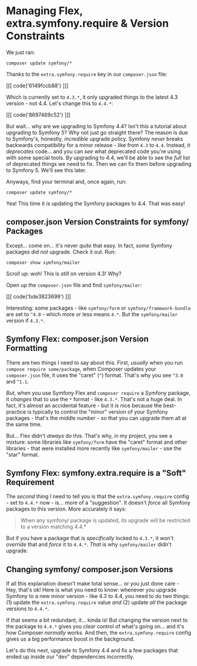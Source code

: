 # Managing Flex, extra.symfony.require & Version Constraints

We just ran:

```terminal
composer update symfony/*
```

Thanks to the `extra.symfony.require` key in our `composer.json` file:

[[[ code('6149fccb88') ]]]

Which is currently set to `4.3.*`, it only upgraded things to the latest 4.3
version - not 4.4. Let's change this to `4.4.*`:

[[[ code('8697469c52') ]]]

But wait... why are we upgrading to Symfony 4.4? Isn't this a tutorial about upgrading
to Symfony 5? Why not just go straight there? The reason is due to Symfony's, honestly,
*incredible* upgrade policy. Symfony *never* breaks backwards compatibility for a
minor release - like from `4.3` to `4.4`. Instead, it *deprecates* code... and
you can *see* what deprecated code you're using with some special tools. By upgrading
to 4.4, we'll be able to see the *full* list of deprecated things we need to fix.
Then we can fix them before upgrading to Symfony 5. We'll see this later.

Anyways, find your terminal and, once again, run:

```terminal
composer update symfony/*
```

Yea! This time it *is* updating the Symfony packages to 4.4. That was easy!

## composer.json Version Constraints for symfony/ Packages

Except... come on... it's never *quite* that easy. In fact, *some* Symfony packages
did *not* upgrade. Check it out. Run:

```terminal
composer show symfony/mailer
```

Scroll up: woh! This is still on version 4.3! Why?

Open up the `composer.json` file and find `symfony/mailer`:

[[[ code('bde3823699') ]]]

Interesting: some packages - like `symfony/form` or `symfony/framework-bundle`
are set to `^4.0` - which more or less means `4.*`. But the `symfony/mailer`
version if `4.3.*`.

## Symfony Flex: composer.json Version Formatting

There are two things I need to say about this. First, *usually* when you run
`compose require some/package`, when Composer updates your `composer.json`
file, it uses the "caret" (`^`) format. That's why you see `^3.0` and `^1.1`.

*But*, when you use Symfony Flex and `composer require` a Symfony package, it
*changes* that to use the `*` format - like `4.3.*`. That's not a huge deal. In
fact, it's almost an accidental feature - but it *is* nice because the best-practice
is typically to control the "minor" version of your Symfony packages - that's the
middle number - so that you can upgrade them all at the same time.

But... Flex didn't *always* do this. That's why, in my project, you see a mixture:
some libraries like `symfony/form` have the "caret" format and other libraries - that
were installed more recently like `symfony/mailer` - use the "star" format.

## Symfony Flex: symfony.extra.require is a "Soft" Requirement

The *second* thing I need to tell you is that the `extra.symfony.require` config -
set to `4.4.*` now - is... more of a "suggestion". It doesn't *force* all Symfony
packages to this version. More accurately it says:

> When any symfony/ package is updated, its upgrade will be restricted to
> a version matching 4.4.*

But if you have a package that is *specifically* locked to `4.3.*`, it won't
*override* that and *force* it to `4.4.*`. *That* is why `symfony/mailer`
didn't upgrade.

## Changing symfony/ composer.json Versions

If all this explanation doesn't make total sense... or you just done care - Hey,
that's ok! Here is what you need to know: whenever you upgrade Symfony to a new
minor version - like 4.3 to 4.4, you need to do two things: (1) update the
`extra.symfony.require` value *and* (2) update *all* the package versions to
`4.4.*`.

If that seems a bit redundant, it... kinda is! But changing the version
next to the package to `4.4.*` gives you *clear* control of what's going on... and
it's how Composer *normally* works. And then, the `extra.symfony.require` config
gives us a big performance boost in the background.

Let's do this next, upgrade to Symfony 4.4 and fix a few packages that ended up
inside our "dev" dependencies incorrectly.
